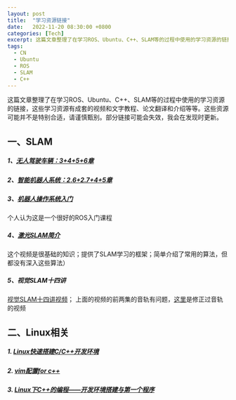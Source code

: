 ```yaml
---
layout: post
title:  "学习资源链接"
date:   2022-11-20 08:30:00 +0800
categories: [Tech]
excerpt: 这篇文章整理了在学习ROS、Ubuntu、C++、SLAM等的过程中使用的学习资源的链接。
tags:
  - CN
  - Ubuntu 
  - ROS
  - SLAM
  - C++
---
```


这篇文章整理了在学习ROS、Ubuntu、C++、SLAM等的过程中使用的学习资源的链接，这些学习资源有成套的视频和文字教程、论文翻译和介绍等等。这些资源可能并不是特别合适，请谨慎甄别。部分链接可能会失效，我会在发现时更新。

## 一、SLAM
##### 1、[无人驾驶车辆：3+4+5+6章](https://www.icourse163.org/course/BIT-1207432808?from=searchPage)

##### 2、[智能机器人系统：2.6+2.7+4+5章](https://www.icourse163.org/learn/NUDT-1205969803?tid=1462903468#/learn/content)

##### 3、[机器人操作系统入门](https://www.icourse163.org/course/NUDT-1205969803?from=searchPage)
个人认为这是一个很好的ROS入门课程

##### 4、[激光SLAM简介](https://www.bilibili.com/video/BV1hb411L7VF?from=search&seid=10825784746808164840)
这个视频是很基础的知识；提供了SLAM学习的框架；简单介绍了常用的算法，但都没有深入这些算法）

##### 5、视觉SLAM十四讲
[视觉SLAM十四讲视频](https://www.bilibili.com/video/BV16t411g7FR?from=search&seid=15841560307126098506)；
上面的视频的前两集的音轨有问题，[这里](https://www.bilibili.com/video/BV1Xr4y1F7Zi)是修正过音轨的视频


## 二、Linux相关

##### 1. [Linux快速搭建C/C++开发环境](https://www.cnblogs.com/jfzhu/p/13467226.html)

##### 2. [vim配置for c++](https://blog.csdn.net/xiaohu50/article/details/51988154)

##### 3. [Linux下C++的编程——开发环境搭建与第一个程序](https://blog.csdn.net/luoweifu/article/details/50197913)
